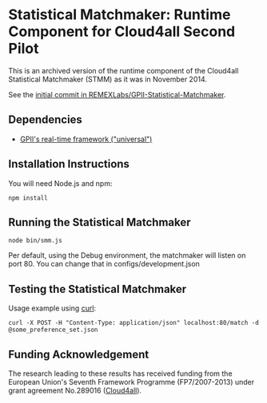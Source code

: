 # Statistical Matchmaker: Runtime Component for Cloud4all Second Pilot

This is an archived version of the runtime component of the 
Cloud4all Statistical Matchmaker (STMM) as it was in November 2014. 

See the [initial commit in REMEXLabs/GPII-Statistical-Matchmaker](https://github.com/REMEXLabs/GPII-Statistical-Matchmaker/tree/be6ea4601355653a0d62bbb86354e4f93c0e192b).

## Dependencies

* [GPII's real-time framework ("universal")](https://github.com/GPII/universal)

## Installation Instructions

You will need Node.js and npm: 

    npm install

## Running the Statistical Matchmaker

    node bin/smm.js

Per default, using the Debug environment, the matchmaker will listen on port 80. You can change that in configs/development.json

## Testing the Statistical Matchmaker
	
Usage example using [curl](http://curl.haxx.se/):

	curl -X POST -H "Content-Type: application/json" localhost:80/match -d @some_preference_set.json

## Funding Acknowledgement

The research leading to these results has received funding from the European
Union's Seventh Framework Programme (FP7/2007-2013) under grant agreement No.289016
([Cloud4all](http://www.cloud4all.info/)).
